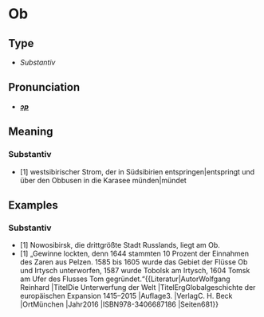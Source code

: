 # Ob
## Type
- _Substantiv_
## Pronunciation
- **_[ɔp](https://commons.wikimedia.org/wiki/File:De-Ob.ogg)_**
## Meaning
### Substantiv
- [1] westsibirischer Strom, der in Südsibirien entspringen|entspringt und über den Obbusen in die Karasee münden|mündet
## Examples
### Substantiv
- [1] Nowosibirsk, die drittgrößte Stadt Russlands, liegt am Ob.
- [1] „Gewinne lockten, denn 1644 stammten 10 Prozent der Einnahmen des Zaren aus Pelzen. 1585 bis 1605 wurde das Gebiet der Flüsse Ob und Irtysch unterworfen, 1587 wurde Tobolsk am Irtysch, 1604 Tomsk am Ufer des Flusses Tom gegründet.“<ref>{{Literatur|AutorWolfgang Reinhard |TitelDie Unterwerfung der Welt |TitelErgGlobalgeschichte der europäischen Expansion 1415–2015 |Auflage3. |VerlagC. H. Beck |OrtMünchen |Jahr2016 |ISBN978-3406687186 |Seiten681}}</ref>
